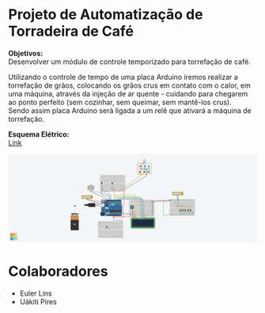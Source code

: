 # Projeto de Automatização de Torradeira de Café

**Objetivos:**  
Desenvolver um módulo de controle temporizado para torrefação de café.
  
Utilizando o controle de tempo de uma placa Arduino iremos realizar a torrefação de grãos, colocando os grãos crus em contato com o calor, em uma máquina, através da injeção de ar quente - cuidando para chegarem ao ponto perfeito (sem cozinhar, sem queimar, sem mantê-los crus).    
Sendo assim placa Arduino será ligada a um relê que ativará a máquina de torrefação.



**Esquema Elétrico:**  
[Link](/Projeto%20Euler%202022.brd)  

![Esquema Elétrico](/Projeto%20Euler%202022.png) 


# Colaboradores
- Euler Lins
- Uákiti Pires

